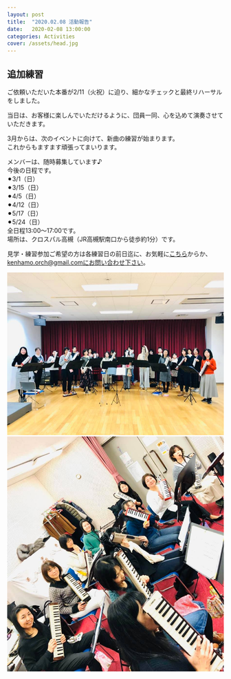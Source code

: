 ```yaml
---
layout: post
title:  "2020.02.08 活動報告"
date:   2020-02-08 13:00:00
categories: Activities
cover: /assets/head.jpg
---
```

## 追加練習

ご依頼いただいた本番が2/11（火祝）に迫り、細かなチェックと最終リハーサルをしました。  

当日は、お客様に楽しんでいただけるように、団員一同、心を込めて演奏させていただきます。  

3月からは、次のイベントに向けて、新曲の練習が始まります。  
これからもますます頑張ってまいります。  
  
メンバーは、随時募集しています♪  
今後の日程です。  
⚫︎3/1（日）  
⚫︎3/15（日）  
⚫︎4/5（日）  
⚫︎4/12（日）  
⚫︎5/17（日）  
⚫︎5/24（日）  
全日程13:00〜17:00です。  
場所は、クロスパル高槻（JR高槻駅南口から徒歩約1分）です。  
  
見学・練習参加ご希望の方は各練習日の前日迄に、お気軽に[こちら](https://docs.google.com/forms/d/e/1FAIpQLSeOdIlDB3uChvhrr9F543WjyJz2orR1FHCYdYVnwKcQU6wVcg/viewform)からか、kenhamo.orch@gmail.comにお問い合わせ下さい。
  
  
<img border="0" src="/assets/20200208-1.jpg">  
<img border="0" src="/assets/20200208-2.jpg">  

